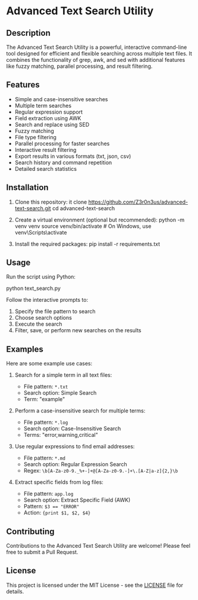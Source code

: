 # Advanced Text Search Utility

## Description

The Advanced Text Search Utility is a powerful, interactive command-line tool designed for efficient and flexible searching across multiple text files. It combines the functionality of grep, awk, and sed with additional features like fuzzy matching, parallel processing, and result filtering.

## Features

- Simple and case-insensitive searches
- Multiple term searches
- Regular expression support
- Field extraction using AWK
- Search and replace using SED
- Fuzzy matching
- File type filtering
- Parallel processing for faster searches
- Interactive result filtering
- Export results in various formats (txt, json, csv)
- Search history and command repetition
- Detailed search statistics

## Installation

1. Clone this repository:
it clone https://github.com/Z3r0n3us/advanced-text-search.git
cd advanced-text-search



2. Create a virtual environment (optional but recommended):
python -m venv venv
source venv/bin/activate # On Windows, use venv\Scripts\activate



3. Install the required packages:
pip install -r requirements.txt



## Usage

Run the script using Python:

python text_search.py


Follow the interactive prompts to:
1. Specify the file pattern to search
2. Choose search options
3. Execute the search
4. Filter, save, or perform new searches on the results

## Examples

Here are some example use cases:

1. Search for a simple term in all text files:
   - File pattern: `*.txt`
   - Search option: Simple Search
   - Term: "example"

2. Perform a case-insensitive search for multiple terms:
   - File pattern: `*.log`
   - Search option: Case-Insensitive Search
   - Terms: "error,warning,critical"

3. Use regular expressions to find email addresses:
   - File pattern: `*.md`
   - Search option: Regular Expression Search
   - Regex: `\b[A-Za-z0-9._%+-]+@[A-Za-z0-9.-]+\.[A-Z|a-z]{2,}\b`

4. Extract specific fields from log files:
   - File pattern: `app.log`
   - Search option: Extract Specific Field (AWK)
   - Pattern: `$3 == "ERROR"`
   - Action: `{print $1, $2, $4}`

## Contributing

Contributions to the Advanced Text Search Utility are welcome! Please feel free to submit a Pull Request.

## License

This project is licensed under the MIT License - see the [LICENSE](LICENSE) file for details.
